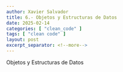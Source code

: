 ```yaml
---
author: Xavier Salvador
title: 6.- Objetos y Estructuras de Datos
date: 2025-02-14
categories: [ "clean_code" ]
tags: [ "clean code" ]
layout: post
excerpt_separator: <!--more-->
---
```


Objetos y Estructuras de Datos